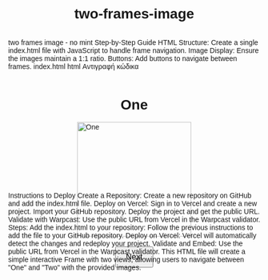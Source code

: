# two-frames-image
two frames image - no mint
Step-by-Step Guide
HTML Structure: Create a single index.html file with JavaScript to handle frame navigation.
Image Display: Ensure the images maintain a 1:1 ratio.
Buttons: Add buttons to navigate between frames.
index.html
html
Αντιγραφή κώδικα
<!DOCTYPE html>
<html lang="en">
<head>
    <meta charset="UTF-8">
    <meta name="viewport" content="width=device-width, initial-scale=1.0">
    <title>Warpcast Frame</title>
    <style>
        body { font-family: Arial, sans-serif; display: flex; flex-direction: column; align-items: center; justify-content: center; height: 100vh; margin: 0; }
        .frame { display: none; flex-direction: column; align-items: center; }
        .frame.active { display: flex; }
        img { width: 100%; max-width: 300px; aspect-ratio: 1 / 1; object-fit: cover; }
        button { margin-top: 20px; padding: 10px 20px; font-size: 16px; }
    </style>
</head>
<body>
    <div id="frameOne" class="frame active">
        <h1>One</h1>
        <img src="https://aquamarine-elegant-meerkat-268.mypinata.cloud/ipfs/Qmdo6eeTUfnGE39ofKNAtaKnkKyZbromBKPAVKm5qXbPhY" alt="One">
        <button onclick="showFrame('frameTwo')">Next</button>
    </div>
    <div id="frameTwo" class="frame">
        <h1>Two</h1>
        <img src="https://aquamarine-elegant-meerkat-268.mypinata.cloud/ipfs/QmRDjBgQDWERxwLDtCUU95BZrYw5gpEzx3Tu3h5AYb5vCR" alt="Two">
        <button onclick="showFrame('frameOne')">Back</button>
    </div>
    <script>
        function showFrame(frameId) {
            document.querySelectorAll('.frame').forEach(frame => {
                frame.classList.remove('active');
            });
            document.getElementById(frameId).classList.add('active');
        }
    </script>
</body>
</html>
Instructions to Deploy
Create a Repository: Create a new repository on GitHub and add the index.html file.
Deploy on Vercel:
Sign in to Vercel and create a new project.
Import your GitHub repository.
Deploy the project and get the public URL.
Validate with Warpcast: Use the public URL from Vercel in the Warpcast validator.
Steps:
Add the index.html to your repository: Follow the previous instructions to add the file to your GitHub repository.
Deploy on Vercel: Vercel will automatically detect the changes and redeploy your project.
Validate and Embed: Use the public URL from Vercel in the Warpcast validator.
This HTML file will create a simple interactive Frame with two views, allowing users to navigate between "One" and "Two" with the provided images.


